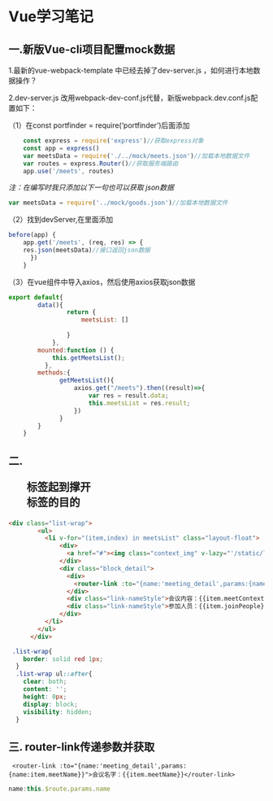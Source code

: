 # Vue学习笔记

## 一.新版Vue-cli项目配置mock数据

1.最新的vue-webpack-template 中已经去掉了dev-server.js ，如何进行本地数据操作？

2.dev-server.js 改用webpack-dev-conf.js代替，新版webpack.dev.conf.js配置如下：
​	

（1）在const portfinder = require(‘portfinder’)后面添加

```js
    const express = require('express')//获取express对象
    const app = express()
    var meetsData = require('./../mock/meets.json')//加载本地数据文件
    var routes = express.Router()//获取服务端路由
    app.use('/meets', routes)
```

*注：在编写时我只添加以下一句也可以获取 json数据*

```js
var meetsData = require('../mock/goods.json')//加载本地数据文件
```

（2）找到devServer,在里面添加

```js
before(app) {
    app.get('/meets', (req, res) => {
    res.json(meetsData)//接口返回json数据
      })
    }
```

（3）在vue组件中导入axios，然后使用axios获取json数据

```js
export default{
		data(){
	            return {
	                meetsList: []
	
	            }
	        },
		mounted:function () {
	    	this.getMeetsList();
	      },
		methods:{
		      getMeetsList(){
		          axios.get("/meets").then((result)=>{
		              var res = result.data;
		              this.meetsList = res.result;
		          })
		      }
		}
	}
```

## 二.<ul>标签起到撑开<div>标签的目的

```html
<div class="list-wrap">
        <ul>
          <li v-for="(item,index) in meetsList" class="layout-float">
              <div>
                <a href="#"><img class="context_img" v-lazy="'/static/logo/'+item.picturePath" alt=""/></a>
              </div>
              <div class="block_detail">
                <div>
                  <router-link :to="{name:'meeting_detail',params:{name:item.meetName}}" class="link-nameStyle">会议名字：{{item.meetName}}</router-link>
                </div>
                <div class="link-nameStyle">会议内容：{{item.meetContext}}</div>
                <div class="link-nameStyle">参加人员：{{item.joinPeople}}</div>
              </div>
          </li>
        </ul>
      </div>
```

```css
 .list-wrap{
    border: solid red 1px;
  }
  .list-wrap ul::after{
    clear: both;
    content: '';
    height: 0px;
    display: block;
    visibility: hidden;
  }
```

## 三. router-link传递参数并获取

```vue
 <router-link :to="{name:'meeting_detail',params:{name:item.meetName}}">会议名字：{{item.meetName}}</router-link>
```

```js
name:this.$route.params.name
```

